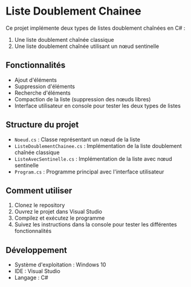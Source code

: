 # Liste Doublement Chainee

Ce projet implémente deux types de listes doublement chaînées en C# :
1. Une liste doublement chaînée classique
2. Une liste doublement chaînée utilisant un nœud sentinelle

## Fonctionnalités

- Ajout d'éléments
- Suppression d'éléments
- Recherche d'éléments
- Compaction de la liste (suppression des nœuds libres)
- Interface utilisateur en console pour tester les deux types de listes

## Structure du projet

- `Noeud.cs` : Classe représentant un nœud de la liste
- `ListeDoublementChainee.cs` : Implémentation de la liste doublement chaînée classique
- `ListeAvecSentinelle.cs` : Implémentation de la liste avec nœud sentinelle
- `Program.cs` : Programme principal avec l'interface utilisateur

## Comment utiliser

1. Clonez le repository
2. Ouvrez le projet dans Visual Studio
3. Compilez et exécutez le programme
4. Suivez les instructions dans la console pour tester les différentes fonctionnalités

## Développement

- Système d'exploitation : Windows 10
- IDE : Visual Studio
- Langage : C# 